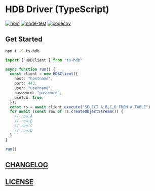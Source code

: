 # HDB Driver (TypeScript)

[![npm](https://img.shields.io/npm/v/ts-hdb)](https://www.npmjs.com/package/ts-hdb)
[![node-test](https://github.com/Soontao/ts-hdb/actions/workflows/nodejs.yml/badge.svg)](https://github.com/Soontao/ts-hdb/actions/workflows/nodejs.yml)
[![codecov](https://codecov.io/gh/Soontao/ts-hdb/branch/main/graph/badge.svg?token=WJf9XudtiU)](https://codecov.io/gh/Soontao/ts-hdb)

## Get Started

```bash
npm i -S ts-hdb
```

```ts
import { HDBClient } from "ts-hdb"

async function run() {
  const client = new HDBClient({
    host: "hostname",
    port: 443,
    user: "username",
    password: "password",
    useTLS: true,
  });
  const rs = await client.execute("SELECT A,B,C,D FROM A_TABLE")
  for await (const row of rs.createObjectStream()) {
    // row.A
    // row.B
    // row.C
    // row.D
  }
}

run()
```

## [CHANGELOG](./CHANGELOG.md)
## [LICENSE](./LICENSE)

